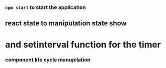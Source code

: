 ### `npm start` to start the application 
## react state to manipulation state show 
# and setinterval function for the timer 
### component life cycle manupilation 
